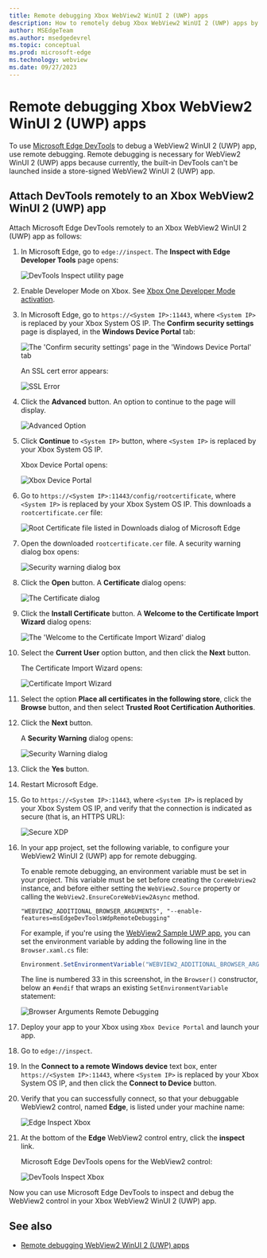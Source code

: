 ```yaml
---
title: Remote debugging Xbox WebView2 WinUI 2 (UWP) apps
description: How to remotely debug Xbox WebView2 WinUI 2 (UWP) apps by using Remote Tools for Microsoft Edge. 
author: MSEdgeTeam
ms.author: msedgedevrel
ms.topic: conceptual
ms.prod: microsoft-edge
ms.technology: webview
ms.date: 09/27/2023
---
```

# Remote debugging Xbox WebView2 WinUI 2 (UWP) apps

To use [Microsoft Edge DevTools](/microsoft-edge/devtools-guide-chromium/landing/) to debug a WebView2 WinUI 2 (UWP) app, use remote debugging.  Remote debugging is necessary for WebView2 WinUI 2 (UWP) apps because currently, the built-in DevTools can't be launched inside a store-signed WebView2 WinUI 2 (UWP) app.


<!-- ========================================================================== -->
## Attach DevTools remotely to an Xbox WebView2 WinUI 2 (UWP) app

Attach Microsoft Edge DevTools remotely to an Xbox WebView2 WinUI 2 (UWP) app as follows:

1.  In Microsoft Edge, go to `edge://inspect`.  The **Inspect with Edge Developer Tools** page opens:

    ![DevTools Inspect utility page](./remote-debugging-xbox-images/inspect-devtools-page-supported.png)

1.  Enable Developer Mode on Xbox.  See [Xbox One Developer Mode activation](/windows/uwp/xbox-apps/devkit-activation).

1.  In Microsoft Edge, go to `https://<System IP>:11443`, where `<System IP>` is replaced by your Xbox System OS IP.  The **Confirm security settings** page is displayed, in the **Windows Device Portal** tab:

    ![The 'Confirm security settings' page in the 'Windows Device Portal' tab](./remote-debugging-xbox-images/open-device-portal.png)

    An SSL cert error appears:

    ![SSL Error](./remote-debugging-xbox-images/xbox_ssl_error.png)

1.  Click the **Advanced** button. An option to continue to the page will display. 

    ![Advanced Option](./remote-debugging-xbox-images/advanced-option-prompt.png)

1.  Click **Continue** to `<System IP>` button, where `<System IP>` is replaced by your Xbox System OS IP.

    Xbox Device Portal opens:

    ![Xbox Device Portal](./remote-debugging-xbox-images/unsecure-xbox-device-portal.png)

1.  Go to `https://<System IP>:11443/config/rootcertificate`, where `<System IP>` is replaced by your Xbox System OS IP.  This downloads a `rootcertificate.cer` file:

    ![Root Certificate file listed in Downloads dialog of Microsoft Edge](./remote-debugging-xbox-images/root-certificate.png)

1.  Open the downloaded `rootcertificate.cer` file.  A security warning dialog box opens:

    ![Security warning dialog box](./remote-debugging-xbox-images/open-file-security-warning.png)

1.  Click the **Open** button.  A **Certificate** dialog opens:

    ![The Certificate dialog](./remote-debugging-xbox-images/certificate.png)

1.  Click the **Install Certificate** button.  A **Welcome to the Certificate Import Wizard** dialog opens:

    ![The 'Welcome to the Certificate Import Wizard' dialog](./remote-debugging-xbox-images/current-user-certificate.png)

1.  Select the **Current User** option button, and then click the **Next** button.

    The Certificate Import Wizard opens:

    ![Certificate Import Wizard](./remote-debugging-xbox-images/certificate-import-wizard.png)

1.  Select the option **Place all certificates in the following store**, click the **Browse** button, and then select **Trusted Root Certification Authorities**.

1.  Click the **Next** button.

    A **Security Warning** dialog opens:

    ![Security Warning dialog](./remote-debugging-xbox-images/security-warning.png)

1.  Click the **Yes** button.

1.  Restart Microsoft Edge.

1.  Go to `https://<System IP>:11443`, where `<System IP>` is replaced by your Xbox System OS IP, and verify that the connection is indicated as secure (that is, an HTTPS URL):

    ![Secure XDP](./remote-debugging-xbox-images/secure-xbox-device-portal.png)

1.  In your app project, set the following variable, to configure your WebView2 WinUI 2 (UWP) app for remote debugging.

    To enable remote debugging, an environment variable must be set in your project.  This variable must be set before creating the `CoreWebView2` instance, and before either setting the `WebView2.Source` property or calling the `WebView2.EnsureCoreWebView2Async` method.

    ```
    "WEBVIEW2_ADDITIONAL_BROWSER_ARGUMENTS", "--enable-features=msEdgeDevToolsWdpRemoteDebugging"
    ```
    
    For example, if you're using the [WebView2 Sample UWP app](https://github.com/MicrosoftEdge/WebView2Samples/tree/main/SampleApps/webview2_sample_uwp), you can set the environment variable by adding the following line in the `Browser.xaml.cs` file:
    
    ```csharp
    Environment.SetEnvironmentVariable("WEBVIEW2_ADDITIONAL_BROWSER_ARGUMENTS", "--enable-features=msEdgeDevToolsWdpRemoteDebugging");
    ```

    The line is numbered 33 in this screenshot, in the `Browser()` constructor, below an `#endif` that wraps an existing `SetEnvironmentVariable` statement:

    ![Browser Arguments Remote Debugging](./remote-debugging-xbox-images/browser-arguments-remote-debugging.png)

1.  Deploy your app to your Xbox using `Xbox Device Portal` and launch your app.

1.  Go to `edge://inspect`.

1.  In the **Connect to a remote Windows device** text box, enter `https://<System IP>:11443`, where `<System IP>` is replaced by your Xbox System OS IP, and then click the **Connect to Device** button.

1.  Verify that you can successfully connect, so that your debuggable WebView2 control, named **Edge**, is listed under your machine name:

    ![Edge Inspect Xbox](./remote-debugging-xbox-images/xbox-edge-inspect.png)

1.  At the bottom of the **Edge** WebView2 control entry, click the **inspect** link.

    Microsoft Edge DevTools opens for the WebView2 control:

    ![DevTools Inspect Xbox](./remote-debugging-xbox-images/xbox-devtools-tab.png)

Now you can use Microsoft Edge DevTools to inspect and debug the WebView2 control in your Xbox WebView2 WinUI 2 (UWP) app.


<!-- ========================================================================== -->
## See also

* [Remote debugging WebView2 WinUI 2 (UWP) apps](./remote-debugging.md)
